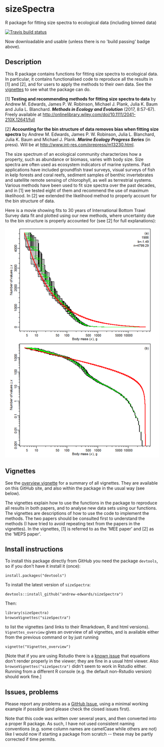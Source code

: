 # sizeSpectra
R package for fitting size spectra to ecological data (including binned data)

 <!-- badges: start -->
  [![Travis build status](https://travis-ci.org/andrew-edwards/sizeSpectra.svg?branch=master)](https://travis-ci.org/andrew-edwards/sizeSpectra)
 <!-- [![Codecov test coverage](https://codecov.io/gh/andrew-edwards/sizeSpectra/branch/master/graph/badge.svg)](https://codecov.io/gh/andrew-edwards/sizeSpectra?branch=master) -->
  <!-- badges: end -->

Now downloadable and usable (unless there is no 'build passing' badge above).

## Description
This R package contains functions for fitting size spectra to ecological data. In particular, it contains functionalised code to reproduce all the results in [1] and [2], and for users to apply the methods to their own data. See the [vignettes](http://htmlpreview.github.io/?https://github.com/andrew-edwards/sizeSpectra/blob/master/doc/vignettes_overview.html) to see what the package can do.

[1] **Testing and recommending methods for fitting size spectra to data** by Andrew M. Edwards, James P. W. Robinson, Michael J. Plank, Julia K. Baum and Julia L. Blanchard. ***Methods in Ecology and Evolution*** (2017, 8:57-67). Freely available at <http://onlinelibrary.wiley.com/doi/10.1111/2041-210X.12641/full>

[2] **Accounting for the bin structure of data removes bias when fitting size spectra** by Andrew M. Edwards, James P. W. Robinson, Julia L. Blanchard, Julia K. Baum and Michael J. Plank. ***Marine Ecology Progress Series*** (in press). Will be at <http://www.int-res.com/prepress/m13230.html>.

The size spectrum of an ecological community characterizes how a property, such as abundance or biomass, varies with body size. Size spectra are often used as ecosystem indicators of marine systems. Past applications have included groundfish trawl surveys, visual surveys of fish in kelp forests and coral reefs, sediment samples of benthic invertebrates and satellite remote sensing of chlorophyll, as well as terrestrial systems. Various methods have been used to fit size spectra over the past decades, and in [1] we tested eight of them and recommend the use of maximum likelihood. In [2] we extended the likelihood method to properly account for the bin structure of data.

Here is a movie showing fits to 30 years of International Bottom Trawl Survey data fit and plotted using our new methods, where uncertainty due to the bin structure is properly accounted for (see [2] for full explanations):

![IBTS 30 years of data](vignettes/IBTS_movie.gif)

## Vignettes

See the [overview vignette](http://htmlpreview.github.io/?https://github.com/andrew-edwards/sizeSpectra/blob/master/doc/vignettes_overview.html) for a summary of all vignettes. They are available on this GitHub site, and also within the package in the usual way (see below).

The vignettes explain how to use the functions in the package to reproduce all results in both papers, and to analyse new data sets using our functions. The vignettes are descriptions of how to use the code to implement the methods. The two papers should be consulted first to understand the methods (I have tried to avoid repeating text from the papers in the vignettes). In the vignettes, [1] is referred to as the 'MEE paper' and [2] as the 'MEPS paper'.

## Install instructions

To install this package directly from GitHub you need the package `devtools`, so if you don't have it install it (once):

```
install.packages("devtools")
```

To install the latest version of `sizeSpectra`:
```
devtools::install_github("andrew-edwards/sizeSpectra")
```

Then:
```
library(sizeSpectra)
browseVignettes("sizeSpectra")
```
to list the vignettes (and links to their Rmarkdown, R and html versions). `Vignettes_overview` gives an overview of all vignettes, and is available either from the previous command or by just running
```
vignette("Vignettes_overview")
```
[Note that if you are using Rstudio there is a [known issue](https://github.com/rstudio/rstudio/issues/2253) that equations don't render properly in the viewer; they are fine in a usual html viewer. Also `browseVignettes("sizeSpectra")` didn't seem to work in Rstudio either. Running from a different R console (e.g. the default non-Rstudio version) should work fine.]

## Issues, problems

Please report any problems as a [GitHub Issue](https://github.com/andrew-edwards/sizeSpectra/issues), using a minimal working example if possible (and please check the closed issues first).

Note that this code was written over several years, and then converted into a proper R package. As such, I have not used consistent naming conventions (e.g. some column names are camelCase while others are not) like I would now if starting a package from scratch -- these may be partly corrected if time permits.